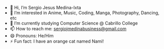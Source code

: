 - 👋 Hi, I’m Sergio Jesus Medina-Ixta
- 👀 I’m interested in Anime, Music, Coding, Manga, Photography, Dancing, etc
- 🌱 I’m currently studying Computer Science @ Cabrillo College
- 📫 How to reach me: sergiojmedinabusiness@gmail.com
- 😄 Pronouns: He/Him
- ⚡ Fun fact: I have an orange cat named Nami!

<!---
17sergio/17sergio is a ✨ special ✨ repository because its `README.md` (this file) appears on your GitHub profile.
You can click the Preview link to take a look at your changes.
--->
